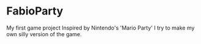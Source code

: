 # FabioParty
My first game project
Inspired by Nintendo's 'Mario Party' I try to make my own silly version of the game.
